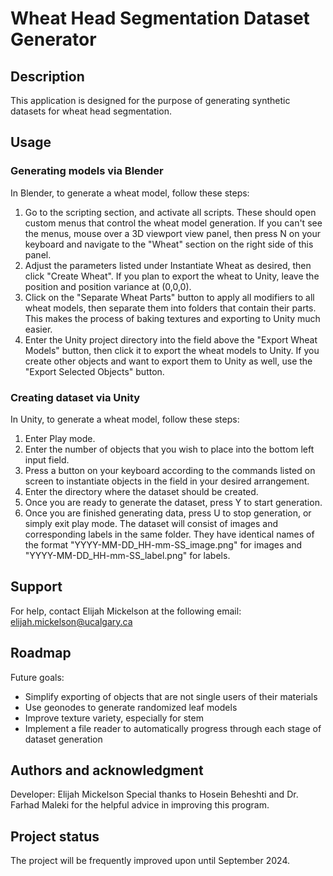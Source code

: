 # Wheat Head Segmentation Dataset Generator

## Description
This application is designed for the purpose of generating synthetic datasets for wheat head segmentation.

## Usage
### Generating models via Blender
In Blender, to generate a wheat model, follow these steps:
1. Go to the scripting section, and activate all scripts. These should open custom menus that control the wheat model generation. If you can't see the menus, mouse over a 3D viewport view panel, then press N on your keyboard and navigate to the "Wheat" section on the right side of this panel.
2. Adjust the parameters listed under Instantiate Wheat as desired, then click "Create Wheat". If you plan to export the wheat to Unity, leave the position and position variance at (0,0,0).
3. Click on the "Separate Wheat Parts" button to apply all modifiers to all wheat models, then separate them into folders that contain their parts. This makes the process of baking textures and exporting to Unity much easier.
4. Enter the Unity project directory into the field above the "Export Wheat Models" button, then click it to export the wheat models to Unity.
If you create other objects and want to export them to Unity as well, use the "Export Selected Objects" button.

### Creating dataset via Unity
In Unity, to generate a wheat model, follow these steps:
1. Enter Play mode.
2. Enter the number of objects that you wish to place into the bottom left input field.
3. Press a button on your keyboard according to the commands listed on screen to instantiate objects in the field in your desired arrangement.
4. Enter the directory where the dataset should be created.
5. Once you are ready to generate the dataset, press Y to start generation.
6. Once you are finished generating data, press U to stop generation, or simply exit play mode.
The dataset will consist of images and corresponding labels in the same folder. They have identical names of the format "YYYY-MM-DD_HH-mm-SS_image.png" for images and "YYYY-MM-DD_HH-mm-SS_label.png" for labels.

## Support
For help, contact Elijah Mickelson at the following email:
elijah.mickelson@ucalgary.ca

## Roadmap
Future goals:
- Simplify exporting of objects that are not single users of their materials
- Use geonodes to generate randomized leaf models
- Improve texture variety, especially for stem
- Implement a file reader to automatically progress through each stage of dataset generation

## Authors and acknowledgment
Developer: Elijah Mickelson
Special thanks to Hosein Beheshti and Dr. Farhad Maleki for the helpful advice in improving this program.

## Project status
The project will be frequently improved upon until September 2024.
